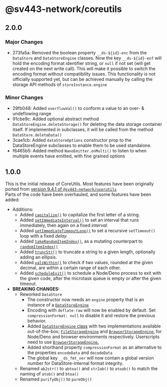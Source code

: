 # @sv443-network/coreutils

## 2.0.0

### Major Changes

- 273fa5a: Removed the boolean property `__ds-${id}-enc` from the `DataStore` and `DataStoreEngine` classes.
  Now the key `__ds-${id}-enf` will hold the encoding format identifier string, or `null` if not set (will get created on the next write call).
  This will make it possible to switch the encoding format without compatibility issues.
  This functionality is not officially supported yet, but can be achieved manually by calling the storage API methods of `storeInstance.engine`

### Minor Changes

- 29fb048: Added `overflowVal()` to conform a value to an over- & undeflowing range
- 91cbe9c: Added optional abstract method `DataStoreEngine.deleteStorage()` for deleting the data storage container itself. If implemented in subclasses, it will be called from the method `DataStore.deleteData()`
- 3cae1cb: Added `dataStoreOptions` constructor prop to the DataStoreEngine subclasses to enable them to be used standalone.
- f6465b5: Added method `NanoEmitter.onMulti()` to listen to when multiple events have emitted, with fine grained options

## 1.0.0

This is the initial release of CoreUtils. Most features have been originally ported from [version 9.4.1 of `@sv443-network/userutils`](https://github.com/Sv443-Network/UserUtils/tree/v9.4.1)  
Parts of the code have been overhauled, and some features have been added:

- Additions:
  - Added [`capitalize()`](https://github.com/Sv443-Network/CoreUtils/blob/main/docs.md#function-capitalize) to capitalize the first letter of a string.
  - Added [`setImmediateInterval()`](https://github.com/Sv443-Network/CoreUtils/blob/main/docs.md#function-setimmediateinterval) to set an interval that runs immediately, then again on a fixed _interval._
  - Added [`setImmediateTimeoutLoop()`](https://github.com/Sv443-Network/CoreUtils/blob/main/docs.md#function-setimmediatetimeoutloop) to set a recursive `setTimeout()` loop with a fixed _delay._
  - Added [`takeRandomItemIndex()`](https://github.com/Sv443-Network/CoreUtils/blob/main/docs.md#function-takerandomitemindex), as a mutating counterpart to [`randomItemIndex()`](https://github.com/Sv443-Network/CoreUtils/blob/main/docs.md#function-randomitemindex)
  - Added [`truncStr()`](https://github.com/Sv443-Network/CoreUtils/blob/main/docs.md#function-truncstr) to truncate a string to a given length, optionally adding an ellipsis.
  - Added [`valsWithin()`](https://github.com/Sv443-Network/CoreUtils/blob/main/docs.md#function-valswithin) to check if two values, rounded at the given decimal, are within a certain range of each other.
  - Added [`scheduleExit()`](https://github.com/Sv443-Network/CoreUtils/blob/main/docs.md#function-scheduleexit) to schedule a Node/Deno process to exit with the given code, after the microtask queue is empty or after the given timeout.
- **BREAKING CHANGES:**
  - Reworked `DataStore`
    - The constructor now needs an `engine` property that is an instance of a [`DataStoreEngine`](https://github.com/Sv443-Network/CoreUtils/blob/main/docs.md#class-datastoreengine.)
    - Encoding with `deflate-raw` will now be enabled by default. Set `compressionFormat: null` to disable it and restore the previous behavior.
    - Added [`DataStoreEngine` class](https://github.com/Sv443-Network/CoreUtils/blob/main/docs.md#class-datastoreengine) with two implementations available out-of-the-box; [`FileStorageEngine`](https://github.com/Sv443-Network/CoreUtils/blob/main/docs.md#class-filestorageengine) and [`BrowserStorageEngine`](https://github.com/Sv443-Network/CoreUtils/blob/main/docs.md#class-browserstorageengine), for Node/Deno and browser environments respectively. Userscripts need to use [`BrowserStorageEngine`.](https://github.com/Sv443-Network/CoreUtils/blob/main/docs.md#class-browserstorageengine)
    - Added shorthand property `compressionFormat` as an alternative to the properties `encodeData` and `decodeData`
    - The global key `__ds_fmt_ver` will now contain a global version number for DataStore-internal format integrity.
  - Renamed `ab2str()` to `abtoa()` and `str2ab()` to `atoab()` to match the naming of `atob()` and `btoa()`
  - Renamed `purifyObj()` to `pureObj()`
